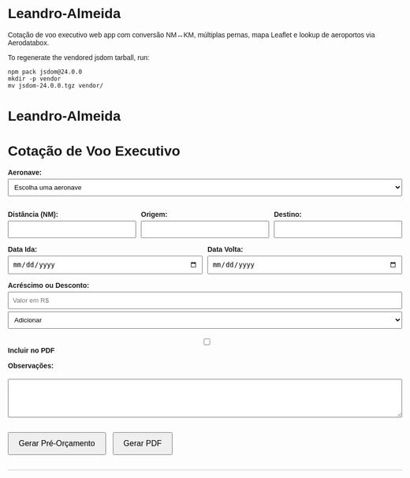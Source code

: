 # Leandro-Almeida

Cotação de voo executivo web app com conversão NM↔KM, múltiplas pernas, mapa Leaflet e lookup de aeroportos via Aerodatabox.

To regenerate the vendored jsdom tarball, run:

```
npm pack jsdom@24.0.0
mkdir -p vendor
mv jsdom-24.0.0.tgz vendor/
```
# Leandro-Almeida
<!DOCTYPE html>
<html lang="pt-BR">
<head>
  <meta charset="UTF-8" />
  <meta name="viewport" content="width=device-width, initial-scale=1.0"/>
  <title>Cotação de Voo Executivo</title>
  <script src="https://cdnjs.cloudflare.com/ajax/libs/pdfmake/0.2.7/pdfmake.min.js"></script>
  <script src="https://cdnjs.cloudflare.com/ajax/libs/pdfmake/0.2.7/vfs_fonts.js"></script>
  <style>
    body {
      font-family: 'Arial', sans-serif;
      margin: 30px;
      max-width: 800px;
    }
    label {
      font-weight: bold;
      display: block;
      margin-top: 15px;
    }
    input, select, textarea {
      width: 100%;
      padding: 8px;
      margin-top: 5px;
    }
    .linha {
      display: flex;
      gap: 10px;
    }
    .linha > div {
      flex: 1;
    }
    .botoes {
      margin-top: 30px;
    }
    button {
      padding: 12px 20px;
      font-size: 16px;
      margin-right: 10px;
      cursor: pointer;
    }
    #resultado {
      margin-top: 30px;
      border-top: 1px solid #ccc;
      padding-top: 20px;
    }
  </style>
</head>
<body>

  <h1>Cotação de Voo Executivo</h1>

  <label>Aeronave:</label>
  <select id="aeronave">
    <option value="" disabled selected>Escolha uma aeronave</option>
    <option value="Hawker 400">Hawker 400 — R$36,00/km</option>
    <option value="Phenom 100">Phenom 100 — R$36,00/km</option>
    <option value="Citation II">Citation II — R$36,00/km</option>
    <option value="King Air C90">King Air C90 — R$30,00/km</option>
    <option value="Sêneca IV">Sêneca IV — R$22,00/km</option>
    <option value="Cirrus SR22">Cirrus SR22 — R$15,00/km</option>
  </select>

  <div class="linha">
    <div>
      <label>Distância (NM):</label>
      <input type="number" id="nm" />
    </div>
    <div>
      <label>Origem:</label>
      <input type="text" id="origem" />
    </div>
    <div>
      <label>Destino:</label>
      <input type="text" id="destino" />
    </div>
  </div>

  <div class="linha">
    <div>
      <label>Data Ida:</label>
      <input type="date" id="dataIda" />
    </div>
    <div>
      <label>Data Volta:</label>
      <input type="date" id="dataVolta" />
    </div>
  </div>

  <label>Acréscimo ou Desconto:</label>
  <input type="number" id="valorExtra" placeholder="Valor em R$" />
  <select id="tipoExtra">
    <option value="soma">Adicionar</option>
    <option value="subtrai">Subtrair</option>
  </select>
  <label><input type="checkbox" id="incluirNoPDF" /> Incluir no PDF</label>

  <label>Observações:</label>
  <textarea id="observacoes" rows="4"></textarea>

  <div class="botoes">
    <button onclick="gerarPreOrcamento()">Gerar Pré-Orçamento</button>
    <button onclick="gerarPDF()">Gerar PDF</button>
  </div>

  <div id="resultado"></div>

  <script>
    const valoresKm = {
      "Hawker 400": 36,
      "Phenom 100": 36,
      "Citation II": 36,
      "King Air C90": 30,
      "Sêneca IV": 22,
      "Cirrus SR22": 15
    };

    function gerarPreOrcamento() {
      const aeronave = document.getElementById("aeronave").value;
      const nm = parseFloat(document.getElementById("nm").value);
      const origem = document.getElementById("origem").value;
      const destino = document.getElementById("destino").value;
      const valorExtra = parseFloat(document.getElementById("valorExtra").value) || 0;
      const tipoExtra = document.getElementById("tipoExtra").value;

      const km = nm * 1.852;
      const valorKm = valoresKm[aeronave];
      let total = km * valorKm;

      let labelExtra = "";
      if (valorExtra > 0) {
        if (tipoExtra === "soma") {
          total += valorExtra;
          labelExtra = `+ R$ ${valorExtra.toLocaleString('pt-BR', { minimumFractionDigits: 2 })} (outras despesas)`;
        } else {
          total -= valorExtra;
          labelExtra = `- R$ ${valorExtra.toLocaleString('pt-BR', { minimumFractionDigits: 2 })} (desconto)`;
        }
      }

      document.getElementById("resultado").innerHTML = `
        <h3>Pré-Orçamento</h3>
        <p><strong>Origem:</strong> ${origem}</p>
        <p><strong>Destino:</strong> ${destino}</p>
        <p><strong>Aeronave:</strong> ${aeronave}</p>
        <p><strong>Distância:</strong> ${nm} NM (${km.toFixed(1)} km)</p>
        ${valorExtra > 0 ? `<p><strong>Ajuste:</strong> ${labelExtra}</p>` : ""}
        <p><strong>Total Estimado:</strong> R$ ${total.toLocaleString('pt-BR', { minimumFractionDigits: 2 })}</p>
      `;
    }

    function gerarPDF() {
      const aeronave = document.getElementById("aeronave").value;
      const nm = parseFloat(document.getElementById("nm").value);
      const origem = document.getElementById("origem").value;
      const destino = document.getElementById("destino").value;
      const dataIda = document.getElementById("dataIda").value;
      const dataVolta = document.getElementById("dataVolta").value;
      const observacoes = document.getElementById("observacoes").value;
      const incluirNoPDF = document.getElementById("incluirNoPDF").checked;
      const valorExtra = parseFloat(document.getElementById("valorExtra").value) || 0;
      const tipoExtra = document.getElementById("tipoExtra").value;

      const km = nm * 1.852;
      const valorKm = valoresKm[aeronave];
      let total = km * valorKm;

      let ajustes = "";
      if (valorExtra > 0 && incluirNoPDF) {
        if (tipoExtra === "soma") {
          total += valorExtra;
          ajustes = { text: `Outras Despesas: R$ ${valorExtra.toLocaleString('pt-BR', { minimumFractionDigits: 2 })}`, margin: [0, 10, 0, 0] };
        } else {
          total -= valorExtra;
          ajustes = { text: `Desconto: R$ ${valorExtra.toLocaleString('pt-BR', { minimumFractionDigits: 2 })}`, margin: [0, 10, 0, 0] };
        }
      }

      const docDefinition = {
        content: [
          { text: "Cotação de Voo Executivo", style: "header" },
          { text: `Origem: ${origem} → Destino: ${destino}`, margin: [0, 10, 0, 0] },
          { text: `Aeronave: ${aeronave}` },
          { text: `Data Ida: ${dataIda} | Data Volta: ${dataVolta}` },
          ajustes,
          { text: `Total Final: R$ ${total.toLocaleString('pt-BR', { minimumFractionDigits: 2 })}`, bold: true, margin: [0, 10, 0, 0] },
          observacoes ? { text: `Observações: ${observacoes}`, margin: [0, 10, 0, 0] } : null
        ],
        styles: {
          header: {
            fontSize: 18,
            bold: true
          }
        }
      };

      const nomeArquivo = `Cotacao_${aeronave}_${origem}_${destino}.pdf`.replace(/\s+/g, "_");
      pdfMake.createPdf(docDefinition).open(); // Abre em nova aba
    }
  </script>

</body>
</html>
